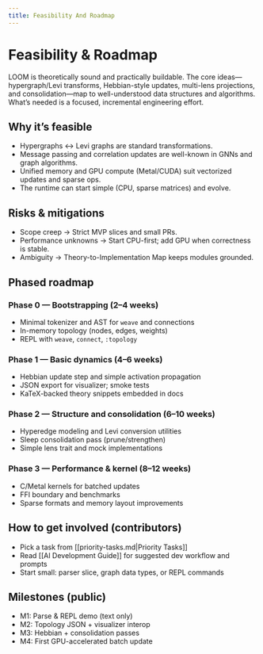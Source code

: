 ```yaml
---
title: Feasibility And Roadmap
---
```


# Feasibility & Roadmap

LOOM is theoretically sound and practically buildable. The core ideas—hypergraph/Levi transforms, Hebbian-style updates, multi-lens projections, and consolidation—map to well-understood data structures and algorithms. What’s needed is a focused, incremental engineering effort.

## Why it’s feasible
- Hypergraphs ↔ Levi graphs are standard transformations.
- Message passing and correlation updates are well-known in GNNs and graph algorithms.
- Unified memory and GPU compute (Metal/CUDA) suit vectorized updates and sparse ops.
- The runtime can start simple (CPU, sparse matrices) and evolve.

## Risks & mitigations
- Scope creep → Strict MVP slices and small PRs.
- Performance unknowns → Start CPU-first; add GPU when correctness is stable.
- Ambiguity → Theory-to-Implementation Map keeps modules grounded.

## Phased roadmap

### Phase 0 — Bootstrapping (2–4 weeks)
- Minimal tokenizer and AST for `weave` and connections
- In-memory topology (nodes, edges, weights)
- REPL with `weave`, `connect`, `:topology`

### Phase 1 — Basic dynamics (4–6 weeks)
- Hebbian update step and simple activation propagation
- JSON export for visualizer; smoke tests
- KaTeX-backed theory snippets embedded in docs

### Phase 2 — Structure and consolidation (6–10 weeks)
- Hyperedge modeling and Levi conversion utilities
- Sleep consolidation pass (prune/strengthen)
- Simple lens trait and mock implementations

### Phase 3 — Performance & kernel (8–12 weeks)
- C/Metal kernels for batched updates
- FFI boundary and benchmarks
- Sparse formats and memory layout improvements

## How to get involved (contributors)
- Pick a task from [[priority-tasks.md|Priority Tasks]]
- Read [[AI Development Guide]] for suggested dev workflow and prompts
- Start small: parser slice, graph data types, or REPL commands

## Milestones (public)
- M1: Parse & REPL demo (text only)
- M2: Topology JSON + visualizer interop
- M3: Hebbian + consolidation passes
- M4: First GPU-accelerated batch update

